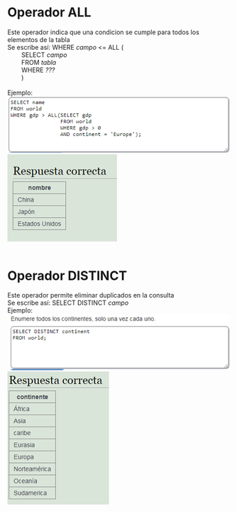 <h1><b>Operador ALL</b></h1>
Este operador indica que una condicion se cumple para todos los elementos de la tabla<br/>
Se escribe así: WHERE <i>campo</i> <= ALL (<br/>
&nbsp&nbsp&nbsp&nbsp&nbsp&nbsp&nbsp&nbspSELECT <i>campo</i><br/>
&nbsp&nbsp&nbsp&nbsp&nbsp&nbsp&nbsp&nbspFROM <i>tabla</i><br/>
&nbsp&nbsp&nbsp&nbsp&nbsp&nbsp&nbsp&nbspWHERE <i>???</i><br/>
&nbsp&nbsp&nbsp&nbsp&nbsp&nbsp&nbsp&nbsp)<br/>
<br/>
Ejemplo:<br/>
<img src="../imagenes/ALL1.PNG">
<img src="../imagenes/ALL2.PNG">
<br/>
<br/>
<h1><b>Operador DISTINCT</b></h1>
Este operador permite eliminar duplicados en la consulta<br/>
Se escribe así: SELECT DISTINCT <i>campo</i><br/>
Ejemplo: 
<img src="../imagenes/DISTINCT1.PNG">
<img src="../imagenes/DISTINCT2.PNG">
